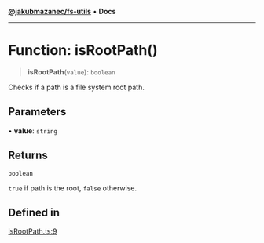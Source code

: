[**@jakubmazanec/fs-utils**](../README.md) • **Docs**

---

# Function: isRootPath()

> **isRootPath**(`value`): `boolean`

Checks if a path is a file system root path.

## Parameters

• **value**: `string`

## Returns

`boolean`

`true` if path is the root, `false` otherwise.

## Defined in

[isRootPath.ts:9](https://github.com/jakubmazanec/tools/blob/d628f137f5fc7b1bea261e1e59d468d8339ed884/packages/fs-utils/source/isRootPath.ts#L9)
